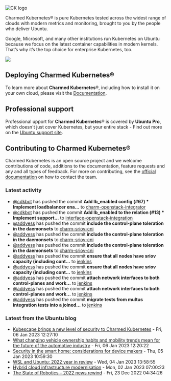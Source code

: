 ![CK logo](https://assets.ubuntu.com/v1/451d4cf4-Charmed+Kubernetes_RGB_onWhite_2022.svg)

Charmed Kubernetes® is pure Kubernetes tested across the widest range of clouds with modern metrics and monitoring, brought to you by the people who deliver Ubuntu.

Google, Microsoft, and many other institutions run Kubernetes on Ubuntu because we focus on the latest container capabilities in modern kernels. That’s why it’s the top choice for enterprise Kubernetes, too.

![](https://assets.ubuntu.com/v1/843c77b6-juju-at-a-glace.svg)

## Deploying Charmed Kubernetes®

To learn more about **Charmed Kubernetes**®, including how to install it on your own cloud, please visit the [Documentation][docs].

## Professional support

Professional upport for **Charmed Kubernetes**® is covered by **Ubuntu Pro**, which doesn't just cover Kubernetes, but your entire stack - Find out more on the [Ubuntu support site](https://ubuntu.com/support).

## Contributing to Charmed Kubernetes®

Charmed Kubernetes is an open source project and we welcome contributions of code, additions to the documentation, feature requests and any and all types of feedback. For more on contributing, see the [official documentation][get-in-touch] on how to contact the team.

<!-- LINKS -->
[docs]: https://ubuntu.com/kubernetes/docs
[get-in-touch]: https://ubuntu.com/kubernetes/docs/get-in-touch

### Latest activity

<!-- activity starts -->
 - [@cdkbot](https://github.com/cdkbot) has pushed the commit **Add lb_enabled config (#67)  * Implement loadbalancer ena...** to [charm-openstack-integrator](https://github.com/charmed-kubernetes/charm-openstack-integrator)
 - [@cdkbot](https://github.com/cdkbot) has pushed the commit **Add lb_enabled to the relation (#13)  * Implement support...** to [interface-openstack-integration](https://github.com/charmed-kubernetes/interface-openstack-integration)
 - [@addyess](https://github.com/addyess) has pushed the commit **include the control-plane toleration in the daemonsets** to [charm-sriov-cni](https://github.com/charmed-kubernetes/charm-sriov-cni)
 - [@addyess](https://github.com/addyess) has pushed the commit **include the control-plane toleration in the daemonsets** to [charm-sriov-cni](https://github.com/charmed-kubernetes/charm-sriov-cni)
 - [@addyess](https://github.com/addyess) has pushed the commit **include the control-plane toleration in the daemonsets** to [charm-sriov-cni](https://github.com/charmed-kubernetes/charm-sriov-cni)
 - [@addyess](https://github.com/addyess) has pushed the commit **ensure that all nodes have sriov capacity (including cont...** to [jenkins](https://github.com/charmed-kubernetes/jenkins)
 - [@addyess](https://github.com/addyess) has pushed the commit **ensure that all nodes have sriov capacity (including cont...** to [jenkins](https://github.com/charmed-kubernetes/jenkins)
 - [@addyess](https://github.com/addyess) has pushed the commit **attach network interfaces to both control-planes and work...** to [jenkins](https://github.com/charmed-kubernetes/jenkins)
 - [@addyess](https://github.com/addyess) has pushed the commit **attach network interfaces to both control-planes and work...** to [jenkins](https://github.com/charmed-kubernetes/jenkins)
 - [@addyess](https://github.com/addyess) has pushed the commit **migrate tests from multus integration tests into a joined...** to [jenkins](https://github.com/charmed-kubernetes/jenkins)
<!-- activity ends -->

<!-- roadmap starts -->

<!-- roadmap ends -->

### Latest from the Ubuntu blog

<!-- blog starts -->
* [Kubescape brings a new level of security to Charmed Kubernetes](https://ubuntu.com//blog/kubescape-brings-a-new-level-of-security-to-charmed-kubernetes) - Fri, 06 Jan 2023 12:27:10 
* [What changing vehicle ownership habits and mobility trends mean for the future of the automotive industry](https://ubuntu.com//blog/what-changing-vehicle-ownership-habits-and-mobility-trends-mean-for-the-future-of-the-automotive-industry) - Fri, 06 Jan 2023 12:20:22 
* [Security in the smart home: considerations for device makers](https://ubuntu.com//blog/security-in-the-smart-home-considerations-for-device-makers) - Thu, 05 Jan 2023 10:59:30 
* [WSL and Ubuntu: 2022 year in review](https://ubuntu.com//blog/wsl-ubuntu-2022-year-in-review) - Wed, 04 Jan 2023 13:58:55 
* [Hybrid cloud infrastructure modernisation](https://ubuntu.com//blog/hybrid-cloud-infrastructure-modernisation) - Mon, 02 Jan 2023 07:00:23 
* [The State of Robotics &#8211; 2022 news rewind](https://ubuntu.com//blog/the-state-of-robotics-2022-review) - Fri, 23 Dec 2022 04:34:26 
<!-- blog ends -->
